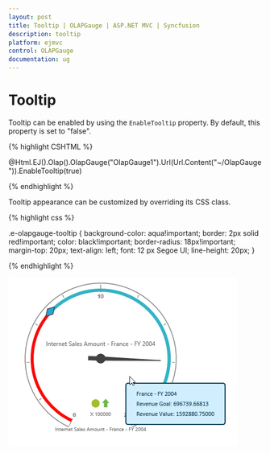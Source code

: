 ```yaml
---
layout: post
title: Tooltip | OLAPGauge | ASP.NET MVC | Syncfusion
description: tooltip
platform: ejmvc
control: OLAPGauge
documentation: ug
---
```


# Tooltip

Tooltip can be enabled by using the `EnableTooltip` property. By default, this property is set to "false".

{% highlight CSHTML %}

@Html.EJ().Olap().OlapGauge("OlapGauge1").Url(Url.Content("~/OlapGauge")).EnableTooltip(true)

{% endhighlight %}

Tooltip appearance can be customized by overriding its CSS class.

{% highlight css %}

.e-olapgauge-tooltip {
    background-color: aqua!important;
    border: 2px solid red!important;
    color: black!important;
    border-radius: 18px!important;
    margin-top: 20px;
    text-align: left;
    font: 12 px Segoe UI;
    line-height: 20px;
}

{% endhighlight  %}

![](Tooltip_images/tooltip.png) 

